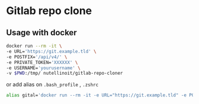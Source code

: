 # Gitlab repo clone

## Usage with docker

```bash
docker run --rm -it \
-e URL='https://git.example.tld' \
-e POSTFIX='/api/v4/' \
-e PRIVATE_TOKEN='XXXXXX' \
-e USERNAME='yourusername' \
-v $PWD:/tmp/ nutellinoit/gitlab-repo-cloner
```

or add alias on `.bash_profile` , `.zshrc`

```bash
alias gital='docker run --rm -it -e URL="https://git.example.tld" -e POSTFIX="/api/v4/" -e PRIVATE_TOKEN="XXXXXX" -e USERNAME="yourusername" -v $PWD:/tmp/ nutellinoit/gitlab-repo-cloner'
```